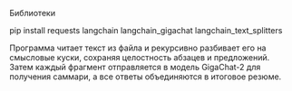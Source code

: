 Библиотеки

pip install requests langchain langchain_gigachat langchain_text_splitters

Программа читает текст из файла и рекурсивно разбивает его на смысловые куски,
сохраняя целостность абзацев и предложений. 
Затем каждый фрагмент отправляется в модель GigaChat-2 для получения саммари,
а все ответы объединяются в итоговое резюме.
